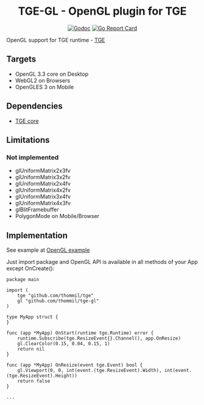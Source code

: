 <h1 align="center">TGE-GL - OpenGL plugin for TGE</h1>

 <p align="center">
    <a href="https://godoc.org/github.com/thommil/tge-gl"><img src="https://godoc.org/github.com/thommil/tge-gl?status.svg" alt="Godoc"></img></a>
    <a href="https://goreportcard.com/report/github.com/thommil/tge-gl"><img src="https://goreportcard.com/badge/github.com/thommil/tge-gl"  alt="Go Report Card"/></a>
</p>

OpenGL support for TGE runtime - [TGE](https://github.com/thommil/tge)

## Targets
 * OpenGL 3.3 core on Desktop
 * WebGL2 on Browsers
 * OpenGLES 3 on Mobile

## Dependencies
 * [TGE core](https://github.com/thommil/tge)

## Limitations
### Not implemented
 * glUniformMatrix2x3fv
 * glUniformMatrix3x2fv
 * glUniformMatrix2x4fv
 * glUniformMatrix4x2fv
 * glUniformMatrix3x4fv
 * glUniformMatrix4x3fv
 * glBlitFramebuffer
 * PolygonMode on Mobile/Browser 

## Implementation
See example at [OpenGL example](https://github.com/Thommil/tge-examples/tree/master/plugins/tge-gl)

Just import package and OpenGL API is available in all methods of your App except OnCreate():

```golang
package main

import (
	tge "github.com/thommil/tge"
	gl "github.com/thommil/tge-gl"
)

type MyApp struct {
}

func (app *MyApp) OnStart(runtime tge.Runtime) error {
	runtime.Subscribe(tge.ResizeEvent{}.Channel(), app.OnResize)
	gl.ClearColor(0.15, 0.04, 0.15, 1)
	return nil
}

func (app *MyApp) OnResize(event tge.Event) bool {
	gl.Viewport(0, 0, int(event.(tge.ResizeEvent).Width), int(event.(tge.ResizeEvent).Height))
	return false
}

...

```